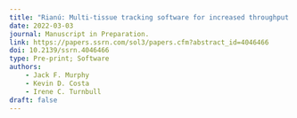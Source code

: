 ```yaml
---
title: "Rianú: Multi-tissue tracking software for increased throughput of engineered cardiac tissue screening"
date: 2022-03-03
journal: Manuscript in Preparation.
link: https://papers.ssrn.com/sol3/papers.cfm?abstract_id=4046466
doi: 10.2139/ssrn.4046466 
type: Pre-print; Software
authors: 
    - Jack F. Murphy
    - Kevin D. Costa
    - Irene C. Turnbull
draft: false
---
```

